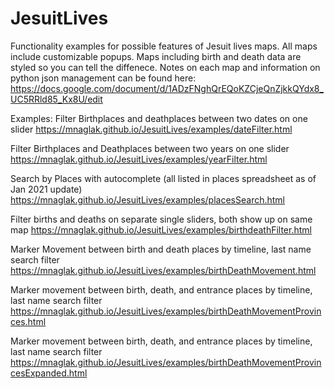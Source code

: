 # JesuitLives
Functionality examples for possible features of Jesuit lives maps. All maps include customizable popups. Maps including birth and death data are styled
so you can tell the diffenece. Notes on each map and information on python json management can be found here: https://docs.google.com/document/d/1ADzFNghQrEQoKZCjeQnZjkkQYdx8_UC5RRld85_Kx8U/edit
 
 
 
Examples:
Filter Birthplaces and deathplaces between two dates on one slider
https://mnaglak.github.io/JesuitLives/examples/dateFilter.html

Filter Birthplaces and Deathplaces between two years on one slider
https://mnaglak.github.io/JesuitLives/examples/yearFilter.html

Search by Places with autocomplete (all listed in places spreadsheet as of Jan 2021 update)
https://mnaglak.github.io/JesuitLives/examples/placesSearch.html

Filter births and deaths on separate single sliders, both show up on same map
https://mnaglak.github.io/JesuitLives/examples/birthdeathFilter.html

Marker Movement between birth and death places by timeline, last name search filter
https://mnaglak.github.io/JesuitLives/examples/birthDeathMovement.html

Marker movement between birth, death, and entrance places by timeline, last name search filter
https://mnaglak.github.io/JesuitLives/examples/birthDeathMovementProvinces.html

Marker movement between birth, death, and entrance places by timeline, last name search filter
https://mnaglak.github.io/JesuitLives/examples/birthDeathMovementProvincesExpanded.html
